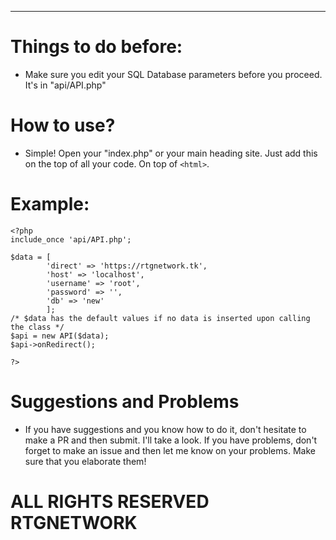 ---
# Things to do before:
- Make sure you edit your SQL Database parameters before you proceed. It's in "api/API.php"

# How to use?
- Simple! Open your "index.php" or your main heading site. Just add this on the top of all your code. On top of ```<html>```.

# Example:
```
<?php
include_once 'api/API.php';

$data = [
        'direct' => 'https://rtgnetwork.tk',
        'host' => 'localhost',
        'username' => 'root',
        'password' => '',
        'db' => 'new'
        ];
/* $data has the default values if no data is inserted upon calling the class */    
$api = new API($data);
$api->onRedirect();

?>
```

# Suggestions and Problems
- If you have suggestions and you know how to do it, don't hesitate to make a PR and then submit. I'll take a look. If you have problems, don't forget to make an issue and then let me know on your problems. Make sure that you elaborate them!


# ALL RIGHTS RESERVED RTGNETWORK
